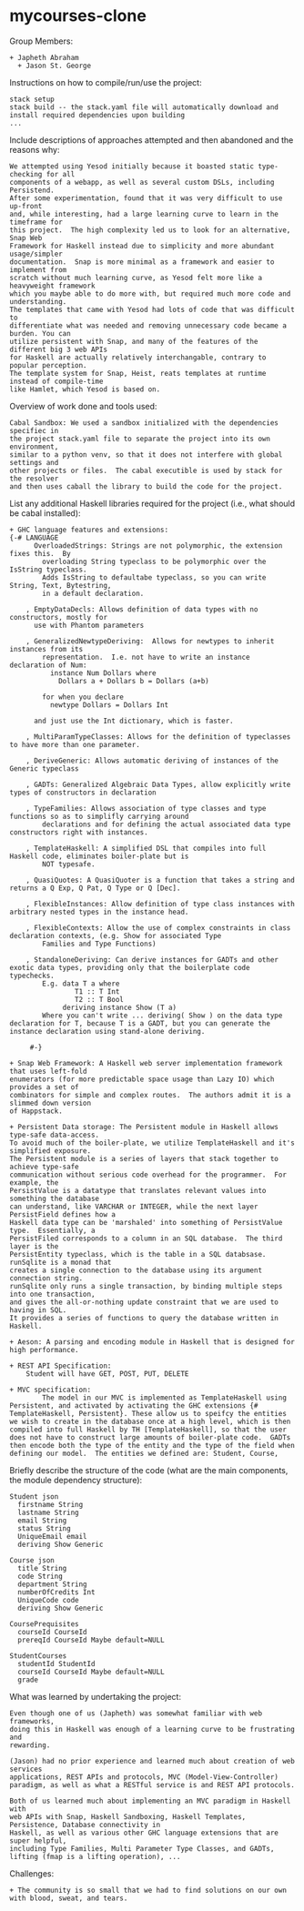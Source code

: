 # mycourses-clone

Group Members:
	  
    + Japheth Abraham
	  + Jason St. George


Instructions on how to compile/run/use the project:
    
    stack setup
    stack build -- the stack.yaml file will automatically download and install required dependencies upon building
    ...

Include descriptions of approaches attempted and then abandoned and the reasons why:
	
	We attempted using Yesod initially because it boasted static type-checking for all
	components of a webapp, as well as several custom DSLs, including Persistend. 
	After some experimentation, found that it was very difficult to use up-front 
	and, while interesting, had a large learning curve to learn in the timeframe for 
	this project.  The high complexity led us to look for an alternative, Snap Web 
	Framework for Haskell instead due to simplicity and more abundant usage/simpler 
	documentation.  Snap is more minimal as a framework and easier to implement from 
	scratch without much learning curve, as Yesod felt more like a heavyweight framework 
	which you maybe able to do more with, but required much more code and understanding.  
	The templates that came with Yesod had lots of code that was difficult to 
	differentiate what was needed and removing unnecessary code became a burden. You can
	utilize persistent with Snap, and many of the features of the different big 3 web APIs
	for Haskell are actually relatively interchangable, contrary to popular perception. 
	The template system for Snap, Heist, reats templates at runtime instead of compile-time
	like Hamlet, which Yesod is based on.

Overview of work done and tools used:

	Cabal Sandbox: We used a sandbox initialized with the dependencies specifiec in 
	the project stack.yaml file to separate the project into its own environment, 
	similar to a python venv, so that it does not interfere with global settings and 
	other projects or files.  The cabal executible is used by stack for the resolver 
	and then uses caball the library to build the code for the project.

List any additional Haskell libraries required for the project (i.e., what should be cabal installed):

	+ GHC language features and extensions:
	{-# LANGUAGE
		  OverloadedStrings: Strings are not polymorphic, the extension fixes this.  By 
		    overloading String typeclass to be polymorphic over the IsString typeclass.  
		    Adds IsString to defaultabe typeclass, so you can write String, Text, Bytestring, 
		    in a default declaration.

		, EmptyDataDecls: Allows definition of data types with no constructors, mostly for 
		  use with Phantom parameters

		, GeneralizedNewtypeDeriving:  Allows for newtypes to inherit instances from its 
		    representation.  I.e. not have to write an instance declaration of Num:
			  instance Num Dollars where
			    Dollars a + Dollars b = Dollars (a+b)

			for when you declare
			  newtype Dollars = Dollars Int

		  and just use the Int dictionary, which is faster. 

		, MultiParamTypeClasses: Allows for the definition of typeclasses to have more than one parameter.
		
		, DeriveGeneric: Allows automatic deriving of instances of the Generic typeclass
		
		, GADTs: Generalized Algebraic Data Types, allow explicitly write types of constructors in declaration 
		
		, TypeFamilies: Allows association of type classes and type functions so as to simplifly carrying around
			declarations and for defining the actual associated data type constructors right with instances.
		
		, TemplateHaskell: A simplified DSL that compiles into full Haskell code, eliminates boiler-plate but is
			NOT typesafe.
		
		, QuasiQuotes: A QuasiQuoter is a function that takes a string and returns a Q Exp, Q Pat, Q Type or Q [Dec].
		
		, FlexibleInstances: Allow definition of type class instances with arbitrary nested types in the instance head.
		
		, FlexibleContexts: Allow the use of complex constraints in class declaration contexts, (e.g. Show for associated Type 
			Families and Type Functions)
		
		, StandaloneDeriving: Can derive instances for GADTs and other exotic data types, providing only that the boilerplate code 		typechecks.
			E.g. data T a where
   				 	T1 :: T Int
   					T2 :: T Bool
				 deriving instance Show (T a)
			Where you can't write ... deriving( Show ) on the data type declaration for T, because T is a GADT, but you can generate the instance declaration using stand-alone deriving.

		 #-}

	+ Snap Web Framework: A Haskell web server implementation framework that uses left-fold 
	enumerators (for more predictable space usage than Lazy IO) which provides a set of
	combinators for simple and complex routes.  The authors admit it is a slimmed down version
	of Happstack.

	+ Persistent Data storage: The Persistent module in Haskell allows type-safe data-access.  
	To avoid much of the boiler-plate, we utilize TemplateHaskell and it's simplified exposure.  
	The Persistent module is a series of layers that stack together to achieve type-safe 
	communication without serious code overhead for the programmer.  For example, the 
	PersistValue is a datatype that translates relevant values into something the database 
	can understand, like VARCHAR or INTEGER, while the next layer PersistField defines how a 
	Haskell data type can be 'marshaled' into something of PersistValue type.  Essentially, a 
	PersistFiled corresponds to a column in an SQL database.  The third layer is the 
	PersistEntity typeclass, which is the table in a SQL databsase.  runSqlite is a monad that 
	creates a single connection to the database using its argument connection string.  
	runSqlite only runs a single transaction, by binding multiple steps into one transaction, 
	and gives the all-or-nothing update constraint that we are used to having in SQL.  
	It provides a series of functions to query the database written in Haskell.  

	+ Aeson: A parsing and encoding module in Haskell that is designed for high performance.

	+ REST API Specification:
		Student will have GET, POST, PUT, DELETE

	+ MVC specification:
			The model in our MVC is implemented as TemplateHaskell using Persistent, and activated by activating the GHC extensions {# TemplateHaskell, Persistent}. These allow us to speifcy the entities we wish to create in the database once at a high level, which is then compiled into full Haskell by TH [TemplateHaskell], so that the user does not have to construct large amounts of boiler-plate code.  GADTs then encode both the type of the entity and the type of the field when defining our model.  The entities we defined are: Student, Course, 

Briefly describe the structure of the code (what are the main components, the module dependency structure):
 
    Student json
      firstname String
      lastname String
      email String
      status String
      UniqueEmail email
      deriving Show Generic

    Course json
      title String
      code String
      department String
      numberOfCredits Int
      UniqueCode code
      deriving Show Generic

    CoursePrequisites
      courseId CourseId
      prereqId CourseId Maybe default=NULL

    StudentCourses
      studentId StudentId
      courseId CourseId Maybe default=NULL
      grade  


What was learned by undertaking the project:

	Even though one of us (Japheth) was somewhat familiar with web frameworks,
	doing this in Haskell was enough of a learning curve to be frustrating and
	rewarding.

	(Jason) had no prior experience and learned much about creation of web services
	applications, REST APIs and protocols, MVC (Model-View-Controller)
	paradigm, as well as what a RESTful service is and REST API protocols.

	Both of us learned much about implementing an MVC paradigm in Haskell with
	web APIs with Snap, Haskell Sandboxing, Haskell Templates, Persistence, Database connectivity in 
	Haskell, as well as various other GHC language extensions that are super helpful, 
	including Type Families, Multi Parameter Type Classes, and GADTs, lifting (fmap is a lifting operation), ...

Challenges:
  
    + The community is so small that we had to find solutions on our own with blood, sweat, and tears.
